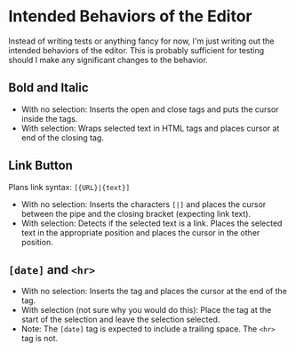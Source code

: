 # Intended Behaviors of the Editor

Instead of writing tests or anything fancy for now, I'm just writing out the intended behaviors of the editor. This is probably sufficient for testing should I make any significant changes to the behavior.

## Bold and Italic

- With no selection: Inserts the open and close tags and puts the cursor inside the tags.
- With selection: Wraps selected text in HTML tags and places cursor at end of the closing tag.

## Link Button

Plans link syntax: `[{URL}|{text}]`

- With no selection: Inserts the characters `[|]` and places the cursor between the pipe and the closing bracket (expecting link text).
- With selection: Detects if the selected text is a link. Places the selected text in the appropriate position and places the cursor in the other position.

## `[date]` and `<hr>`

- With no selection: Inserts the tag and places the cursor at the end of the tag.
- With selection (not sure why you would do this): Place the tag at the start of the selection and leave the selection selected.
- Note: The `[date]` tag is expected to include a trailing space. The `<hr>` tag is not.
